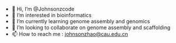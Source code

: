 - 👋 Hi, I’m @Johnsonzcode
- 👀 I’m interested in bioinformatics
- 🌱 I’m currently learning genome assembly and genomics
- 💞️ I’m looking to collaborate on genome assembly and scaffolding
- 📫 How to reach me : johnsonzhao@cau.edu.cn

<!---
Johnsonzcode/Johnsonzcode is a ✨ special ✨ repository because its `README.md` (this file) appears on your GitHub profile.
You can click the Preview link to take a look at your changes.
--->
